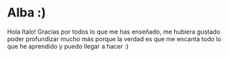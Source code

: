 # Alba :)
Hola Italo! Gracias por todos lo que me has enseñado, me hubiera gustado poder profundizar mucho más porque la verdad es que me encanta todo lo que he aprendido y puedo llegar a hacer :)